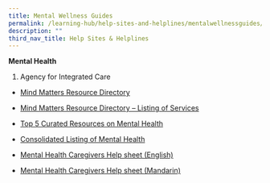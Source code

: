 ```yaml
---
title: Mental Wellness Guides
permalink: /learning-hub/help-sites-and-helplines/mentalwellnessguides/
description: ""
third_nav_title: Help Sites & Helplines
---
```

**Mental Health**

1) Agency for Integrated Care

*   [Mind Matters Resource Directory](https://www.google.com/url?q=https%3A%2F%2Fwww.aic.sg%2Fresources%2FDocuments%2FBrochures%2FMental%2520Health%2FMind%2520Matters%2520Resource%2520Directory%2520Book.pdf&sa=D&sntz=1&usg=AOvVaw0MFUDDwfDmVPwl8kT0YVSn)
    
*   [Mind Matters Resource Directory – Listing of Services](https://www.google.com/url?q=https%3A%2F%2Fwww.aic.sg%2Fresources%2FDocuments%2FBrochures%2FMental%2520Health%2FMind%2520Matters%2520Resource%2520Directory%2520Listings.PDF&sa=D&sntz=1&usg=AOvVaw1msV36ls2LD5-DjCdZrgIg)
    
*   [Top 5 Curated Resources on Mental Health](https://www.google.com/url?q=https%3A%2F%2Faic.buzz%2FTop5_MH&sa=D&sntz=1&usg=AOvVaw2Mi1yMAEyhjZGvJId15RVD)
    
*   [Consolidated Listing of Mental Health](https://www.google.com/url?q=https%3A%2F%2Faic.buzz%2FMHListing&sa=D&sntz=1&usg=AOvVaw221g79kztVPqYOehApCx4r)
    
*   [Mental Health Caregivers Help sheet (English)](https://www.google.com/url?q=https%3A%2F%2Fwww.aic.sg%2Fresources%2FDocuments%2FBrochures%2FMental%2520Health%2FMH%2520Helpsheet%2520English.pdf&sa=D&sntz=1&usg=AOvVaw2Qo9Zw_h_tHlECLvWwLml4)
    
*   [Mental Health Caregivers Help sheet (Mandarin)](https://www.google.com/url?q=https%3A%2F%2Fwww.aic.sg%2Fresources%2FDocuments%2FBrochures%2FMental%2520Health%2FMH%2520Helpsheet%2520Chinese.pdf&sa=D&sntz=1&usg=AOvVaw1QPTxFakWyU6fzbQkfiCaL)